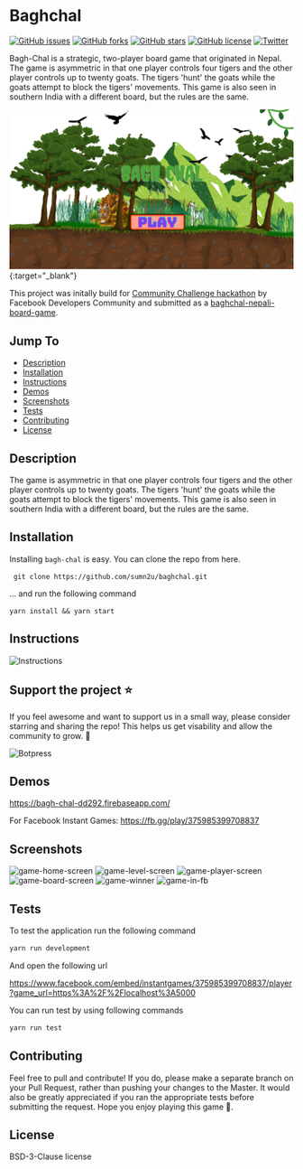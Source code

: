 Baghchal
======

[![GitHub issues](https://img.shields.io/github/issues/sumn2u/baghchal)](https://github.com/sumn2u/baghchal/issues) [![GitHub forks](https://img.shields.io/github/forks/sumn2u/baghchal)](https://github.com/sumn2u/baghchal/network)
[![GitHub stars](https://img.shields.io/github/stars/sumn2u/baghchal)](https://github.com/sumn2u/baghchal/stargazers)
[![GitHub license](https://img.shields.io/github/license/sumn2u/baghchal)](https://github.com/sumn2u/baghchal/blob/master/LICENSE)
[![Twitter](https://img.shields.io/twitter/url/https/github.com/sumn2u/bagchal.svg?style=social)](https://twitter.com/intent/tweet?text=Wow:&url=https%3A%2F%2Fgithub.com%2Fsumn2u%2Fbaghchal)


Bagh-Chal is a strategic, two-player board game that originated in Nepal. The game is asymmetric in that one player controls four tigers and the other player controls up to twenty goats. The tigers 'hunt' the goats while the goats attempt to block the tigers' movements. This game is also seen in southern India with a different board, but the rules are the same.

[![bagchal banner](./screenshots/bagchal_banner.png)](https://youtu.be/cyQjHWMCXNE){:target="_blank"}


This project was initally build for [Community Challenge hackathon](https://developercircles2019.devpost.com) by Facebook Developers Community and submitted as a [baghchal-nepali-board-game](https://devpost.com/software/baghchal-nepali-board-game).

## Jump To
* [Description](#description)
* [Installation](#installation)
* [Instructions](#instructions)
* [Demos](#demos)
* [Screenshots](#screenshots)
* [Tests](#tests)
* [Contributing](#contributing)
* [License](#license)

## Description

The game is asymmetric in that one player controls four tigers and the other player controls up to twenty goats. The tigers 'hunt' the goats while the goats attempt to block the tigers' movements. This game is also seen in southern India with a different board, but the rules are the same.


## Installation

Installing `bagh-chal` is easy.  You can clone the repo from here.

```
 git clone https://github.com/sumn2u/baghchal.git
```

... and run the following command

```
yarn install && yarn start
```

## Instructions
<img alt="Instructions"  src="./screenshots/Instructions.png">

## Support the project ⭐

If you feel awesome and want to support us in a small way, please consider starring and sharing the repo! This helps us get visability and allow the community to grow. 🙏

<img alt="Botpress" width="250" src="./screenshots/star_us.gif">

## Demos

https://bagh-chal-dd292.firebaseapp.com/

For Facebook Instant Games:
https://fb.gg/play/375985399708837

## Screenshots
<img alt="game-home-screen" width="350" src="./screenshots/game-home-screen.png">
<img alt="game-level-screen" width="350" src="./screenshots/game-level-screen.png">
<img alt="game-player-screen" width="350" src="./screenshots/game-player-screen.png">
<img alt="game-board-screen" width="350" src="./screenshots/game-board-screen.png">
<img alt="game-winner" width="350" src="./screenshots/game-winner.png">
<img alt="game-in-fb" src="./screenshots/bagchal_fb.png">



## Tests

To test the application run the following command

```javascript
yarn run development

```
And open the following url

https://www.facebook.com/embed/instantgames/375985399708837/player?game_url=https%3A%2F%2Flocalhost%3A5000

You can run test by using following commands

```javascript
yarn run test

```


## Contributing

Feel free to pull and contribute!  If you do, please make a separate branch on your Pull Request, rather than pushing your changes to the Master.  It would also be greatly appreciated if you ran the appropriate tests before submitting the request. Hope you enjoy playing this game 💜.


## License

 BSD-3-Clause license
